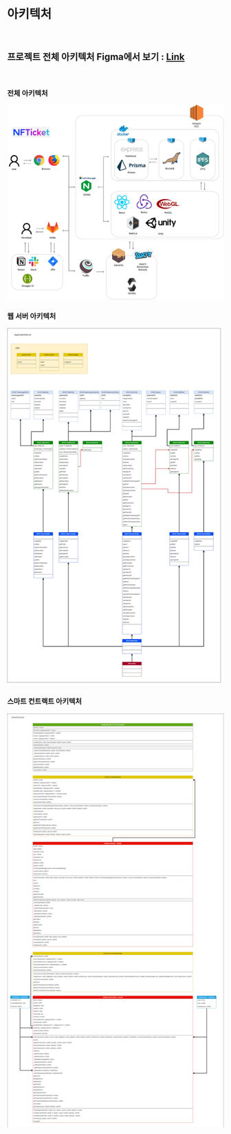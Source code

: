 # 아키텍처

<br>

## 프로젝트 전체 아키텍처 Figma에서 보기 : [Link](https://www.figma.com/file/fg5TyP1mk8LvEkeDNt5Tu5/NFT-ticket)

<br>

### 전체 아키텍처

![전체기능명세서](../images/architecture.jpg)

### 웹 서버 아키텍처

![기능명세서](../images/back_architecture.png)

### 스마트 컨트랙트 아키텍처

![기능명세서](../images/solidity_architecture.png)
